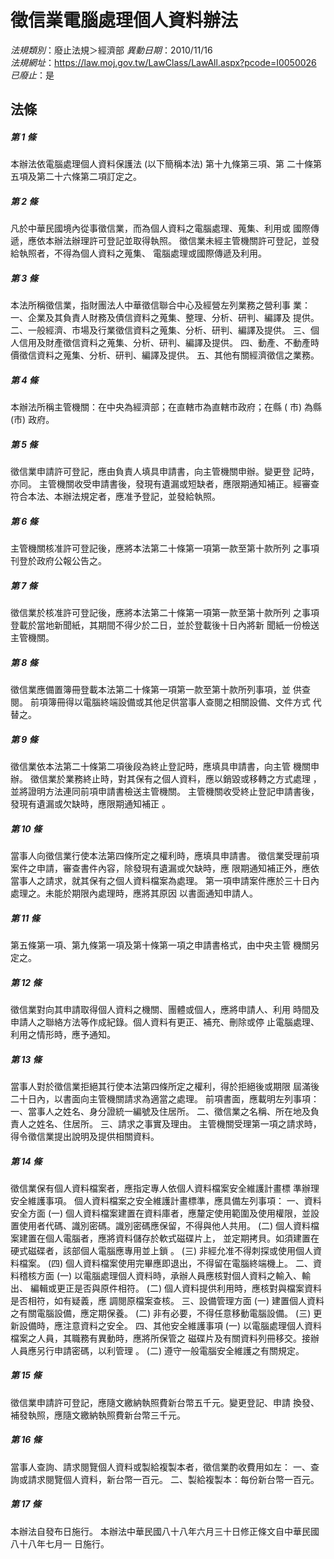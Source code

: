 # 徵信業電腦處理個人資料辦法

*法規類別*：廢止法規＞經濟部
*異動日期*：2010/11/16  
*法規網址*：https://law.moj.gov.tw/LawClass/LawAll.aspx?pcode=I0050026
*已廢止*：是


## 法條
##### 第 1 條
本辦法依電腦處理個人資料保護法 (以下簡稱本法) 第十九條第三項、第
二十條第五項及第二十六條第二項訂定之。

##### 第 2 條
凡於中華民國境內從事徵信業，而為個人資料之電腦處理、蒐集、利用或
國際傳遞，應依本辦法辦理許可登記並取得執照。
徵信業未經主管機關許可登記，並發給執照者，不得為個人資料之蒐集、
電腦處理或國際傳遞及利用。

##### 第 3 條
本法所稱徵信業，指財團法人中華徵信聯合中心及經營左列業務之營利事
業：
一、企業及其負責人財務及債信資料之蒐集、整理、分析、研判、編譯及
    提供。
二、一般經濟、市場及行業徵信資料之蒐集、分析、研判、編譯及提供。
三、個人信用及財產徵信資料之蒐集、分析、研判、編譯及提供。
四、動產、不動產時價徵信資料之蒐集、分析、研判、編譯及提供。
五、其他有關經濟徵信之業務。


##### 第 4 條
本辦法所稱主管機關：在中央為經濟部；在直轄市為直轄市政府；在縣 (
市) 為縣 (市) 政府。

##### 第 5 條
徵信業申請許可登記，應由負責人填具申請書，向主管機關申辦。變更登
記時，亦同。
主管機關收受申請書後，發現有遺漏或短缺者，應限期通知補正。經審查
符合本法、本辦法規定者，應准予登記，並發給執照。

##### 第 6 條
主管機關核准許可登記後，應將本法第二十條第一項第一款至第十款所列
之事項刊登於政府公報公告之。

##### 第 7 條
徵信業於核准許可登記後，應將本法第二十條第一項第一款至第十款所列
之事項登載於當地新聞紙，其期間不得少於二日，並於登載後十日內將新
聞紙一份檢送主管機關。

##### 第 8 條
徵信業應備置簿冊登載本法第二十條第一項第一款至第十款所列事項，並
供查閱。
前項簿冊得以電腦終端設備或其他足供當事人查閱之相關設備、文件方式
代替之。

##### 第 9 條
徵信業依本法第二十條第二項後段為終止登記時，應填具申請書，向主管
機關申辦。
徵信業於業務終止時，對其保有之個人資料，應以銷毀或移轉之方式處理
，並將證明方法連同前項申請書檢送主管機關。
主管機關收受終止登記申請書後，發現有遺漏或欠缺時，應限期通知補正
。

##### 第 10 條
當事人向徵信業行使本法第四條所定之權利時，應填具申請書。
徵信業受理前項案件之申請，審查書件內容，除發現有遺漏或欠缺時，應
限期通知補正外，應依當事人之請求，就其保有之個人資料檔案為處理。
第一項申請案件應於三十日內處理之。未能於期限內處理時，應將其原因
以書面通知申請人。

##### 第 11 條
第五條第一項、第九條第一項及第十條第一項之申請書格式，由中央主管
機關另定之。

##### 第 12 條
徵信業對向其申請取得個人資料之機關、團體或個人，應將申請人、利用
時間及申請人之聯絡方法等作成紀錄。個人資料有更正、補充、刪除或停
止電腦處理、利用之情形時，應予通知。

##### 第 13 條
當事人對於徵信業拒絕其行使本法第四條所定之權利，得於拒絕後或期限
屆滿後二十日內，以書面向主管機關請求為適當之處理。
前項書面，應載明左列事項：
一、當事人之姓名、身分證統一編號及住居所。
二、徵信業之名稱、所在地及負責人之姓名、住居所。
三、請求之事實及理由。
主管機關受理第一項之請求時，得令徵信業提出說明及提供相關資料。


##### 第 14 條
徵信業保有個人資料檔案者，應指定專人依個人資料檔案安全維護計畫標
準辦理安全維護事項。
個人資料檔案之安全維護計畫標準，應具備左列事項：
一、資料安全方面
 (一) 個人資料檔案建置在資料庫者，應釐定使用範圍及使用權限，並設
      置使用者代碼、識別密碼。識別密碼應保留，不得與他人共用。
 (二) 個人資料檔案建置在個人電腦者，應將資料儲存於軟式磁碟片上，
      並定期拷貝。如須建置在硬式磁碟者，該部個人電腦應專用並上鎖
      。
 (三) 非經允准不得刺探或使用個人資料檔案。
 (四) 個人資料檔案使用完畢應即退出，不得留在電腦終端機上。
二、資料稽核方面
 (一) 以電腦處理個人資料時，承辦人員應核對個人資料之輸入、輸出、
      編輯或更正是否與原件相符。
 (二) 個人資料提供利用時，應核對與檔案資料是否相符，如有疑義，應
      調閱原檔案查核。
三、設備管理方面
 (一) 建置個人資料之有關電腦設備，應定期保養。
 (二) 非有必要，不得任意移動電腦設備。
 (三) 更新設備時，應注意資料之安全。
四、其他安全維護事項
 (一) 以電腦處理個人資料檔案之人員，其職務有異動時，應將所保管之
      磁碟片及有關資料列冊移交。接辦人員應另行申請密碼，以利管理
      。
 (二) 遵守一般電腦安全維護之有關規定。


##### 第 15 條
徵信業申請許可登記，應隨文繳納執照費新台幣五千元。變更登記、申請
換發、補發執照，應隨文繳納執照費新台幣三千元。

##### 第 16 條
當事人查詢、請求閱覽個人資料或製給複製本者，徵信業酌收費用如左：
一、查詢或請求閱覽個人資料，新台幣一百元。
二、製給複製本：每份新台幣一百元。


##### 第 17 條
本辦法自發布日施行。
本辦法中華民國八十八年六月三十日修正條文自中華民國八十八年七月一
日施行。


